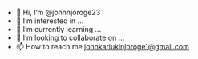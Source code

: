 - 👋 Hi, I’m @johnnjoroge23
- 👀 I’m interested in ...
- 🌱 I’m currently learning ...
- 💞️ I’m looking to collaborate on ...
- 📫 How to reach me johnkariukinjoroge1@gmail.com

<!---
johnnjoroge23/johnnjoroge23 is a ✨ special ✨ repository because its `README.md` (this file) appears on your GitHub profile.
You can click the Preview link to take a look at your changes.
--->
